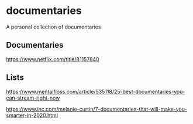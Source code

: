 # documentaries
A personal collection of documentaries

## Documentaries

https://www.netflix.com/title/81157840

## Lists

https://www.mentalfloss.com/article/535118/25-best-documentaries-you-can-stream-right-now

https://www.inc.com/melanie-curtin/7-documentaries-that-will-make-you-smarter-in-2020.html

